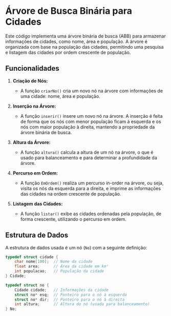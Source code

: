 # Árvore de Busca Binária para Cidades

Este código implementa uma árvore binária de busca (ABB) para armazenar informações de cidades, como nome, área e população. A árvore é organizada com base na população das cidades, permitindo uma pesquisa e listagem das cidades por ordem crescente de população.

## Funcionalidades

1. **Criação de Nós:**
   - A função `criarNo()` cria um novo nó na árvore com informações de uma cidade: nome, área e população.

2. **Inserção na Árvore:**
   - A função `inserir()` insere um novo nó na árvore. A inserção é feita de forma que os nós com menor população ficam à esquerda e os nós com maior população à direita, mantendo a propriedade da árvore binária de busca.

3. **Altura da Árvore:**
   - A função `altura()` calcula a altura de um nó na árvore, o que é usado para balanceamento e para determinar a profundidade da árvore.

4. **Percurso em Ordem:**
   - A função `EmOrdem()` realiza um percurso in-order na árvore, ou seja, visita os nós da esquerda para a direita, e imprime as informações das cidades na ordem crescente de população.

5. **Listagem das Cidades:**
   - A função `listar()` exibe as cidades ordenadas pela população, de forma crescente, utilizando o percurso em ordem.

## Estrutura de Dados

A estrutura de dados usada é um nó (`No`) com a seguinte definição:

```c
typedef struct cidade {
    char nome[100];  // Nome da cidade
    float area;      // Área da cidade em km²
    int populacao;   // População da cidade
} Cidade;

typedef struct no {
    Cidade cidade;   // Informações da cidade
    struct no* esq;  // Ponteiro para o nó à esquerda
    struct no* dir;  // Ponteiro para o nó à direita
    int altura;      // Altura do nó (usada para balanceamento)
} No;
